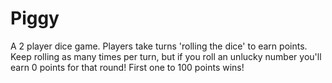 # Piggy
A 2 player dice game. Players take turns 'rolling the dice' to earn points. Keep rolling as many times per turn, but if you roll an unlucky number you'll earn 0 points for that round! First one to 100 points wins!
